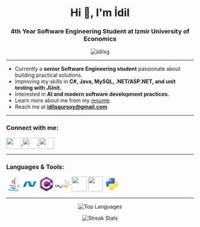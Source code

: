 <h1 align="center">Hi 👋, I'm İdil</h1>
<h3 align="center">4th Year Software Engineering Student at Izmir University of Economics</h3>

<p align="center"> 
  <img src="https://komarev.com/ghpvc/?username=idilsg&label=Profile%20views&color=0e75b6&style=flat" alt="idilsg" /> 
</p>

---

- Currently a **senior Software Engineering student** passionate about building practical solutions.
- Improving my skills in **C#, Java, MySQL, .NET/ASP.NET, and unit testing with JUnit.**
- Interested in **AI and modern software development practices.**
- Learn more about me from my [resume]([https://acrobat.adobe.com/id/urn:aaid:sc:AP:d9a96dbb-a3de-4696-86b2-1a0d0a475655](https://acrobat.adobe.com/id/urn:aaid:sc:AP:450bd0e0-37ed-4be1-90f2-f521e57b29a6)).
- Reach me at **idilsgursoy@gmail.com**

---

<h3 align="left"> Connect with me:</h3>
<p align="left">
  <a href="https://linkedin.com/in/idilsanemgursoy" target="blank">
    <img align="center" src="https://raw.githubusercontent.com/rahuldkjain/github-profile-readme-generator/master/src/images/icons/Social/linked-in-alt.svg" height="30" width="40" />
  </a>
  <a href="https://instagram.com/idilsgursoy" target="blank">
    <img align="center" src="https://raw.githubusercontent.com/rahuldkjain/github-profile-readme-generator/master/src/images/icons/Social/instagram.svg" height="30" width="40" />
  </a>
  <a href="https://kaggle.com/idilsanemgursoy" target="blank">
    <img align="center" src="https://raw.githubusercontent.com/rahuldkjain/github-profile-readme-generator/master/src/images/icons/Social/kaggle.svg" height="30" width="40" />
  </a>
</p>

---

<h3 align="left"> Languages & Tools:</h3>
<p align="left"> 
  <a href="https://www.java.com" target="_blank"> <img src="https://raw.githubusercontent.com/devicons/devicon/master/icons/java/java-original.svg" width="40" height="40"/></a> 
  <a href="https://dotnet.microsoft.com/" target="_blank"> <img src="https://raw.githubusercontent.com/devicons/devicon/master/icons/dot-net/dot-net-original.svg" width="40" height="40"/></a>
  <a href="https://www.w3schools.com/cs/" target="_blank"> <img src="https://raw.githubusercontent.com/devicons/devicon/master/icons/csharp/csharp-original.svg" width="40" height="40"/></a> 
  <a href="https://www.mysql.com/" target="_blank"> <img src="https://raw.githubusercontent.com/devicons/devicon/master/icons/mysql/mysql-original-wordmark.svg" width="40" height="40"/></a> 
  <a href="https://git-scm.com/" target="_blank"> <img src="https://www.vectorlogo.zone/logos/git-scm/git-scm-icon.svg" width="40" height="40"/></a> 
  <a href="https://www.arduino.cc/" target="_blank"> <img src="https://cdn.worldvectorlogo.com/logos/arduino-1.svg" width="40" height="40"/></a> 
  <a href="https://www.python.org" target="_blank"> <img src="https://raw.githubusercontent.com/devicons/devicon/master/icons/python/python-original.svg" width="40" height="40"/></a> 
</p>

---

<p align="center">
  <img src="https://github-readme-stats.vercel.app/api/top-langs?username=idilsg&show_icons=true&locale=en&layout=compact" alt="Top Languages" />
</p>

<p align="center">
  <img src="https://github-readme-streak-stats.herokuapp.com/?user=idilsg&" alt="Streak Stats" />
</p>
